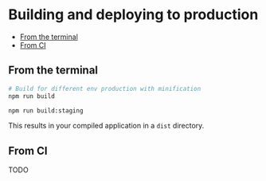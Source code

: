 # Building and deploying to production

- [From the terminal](#from-the-terminal)
- [From CI](#from-ci)

## From the terminal

```bash
# Build for different env production with minification
npm run build

npm run build:staging
```

This results in your compiled application in a `dist` directory.

## From CI

TODO
